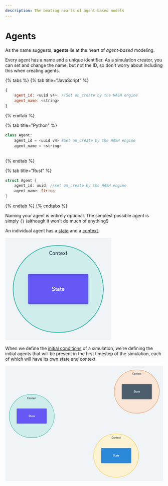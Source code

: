 ```yaml
---
description: The beating hearts of agent-based models
---
```


# Agents

As the name suggests, **agents** lie at the heart of _agent_-_based_ modeling.

Every agent has a name and a unique identifier. As a simulation creator, you can set and change the name, but not the ID, so don't worry about including this when creating agents.

{% tabs %}
{% tab title="JavaScript" %}
```javascript
{
    agent_id: <uuid v4>, //Set on_create by the HASH engine
    agent_name: <string>
}
```
{% endtab %}

{% tab title="Python" %}
```python
class Agent:
    agent_id = <uuid v4> #Set on_create by the HASH engine
    agent_name = <string>
    
```
{% endtab %}

{% tab title="Rust" %}
```rust
struct Agent {
    agent_id: uuid, //set on_create by the HASH engine
    agent_name: String
}
```
{% endtab %}
{% endtabs %}

Naming your agent is entirely optional. The simplest possible agent is simply `{}` \(although it won't do much of anything!\)

An individual agent has a [state](state.md) and a [context](context.md). 

![An Agent](../.gitbook/assets/image%20%2814%29.png)

When we define the [initial conditions](initial-state.md) of a simulation, we're defining the initial agents that will be present in the first timestep of the simulation, each of which will have its own state and context.

![Three agents, ready to simulate.](../.gitbook/assets/image%20%2813%29.png)

